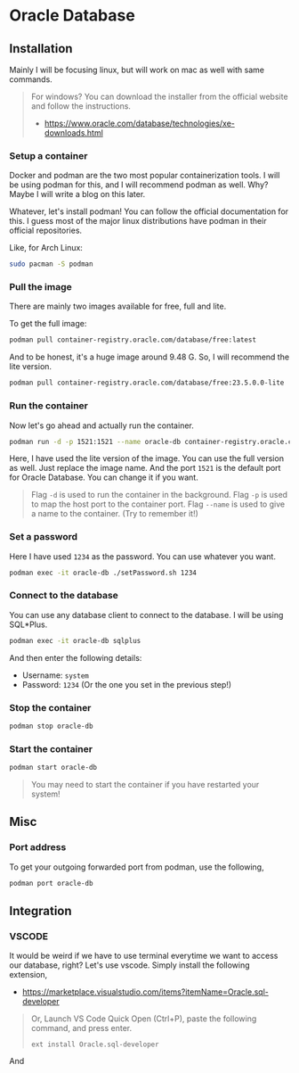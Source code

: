 # Oracle Database

## Installation

Mainly I will be focusing linux, but will work on mac as well with same commands.

> For windows? You can download the installer from the official website and follow the instructions.
>
> - <https://www.oracle.com/database/technologies/xe-downloads.html>

### Setup a container

Docker and podman are the two most popular containerization tools. I will be using podman for this, and I will recommend podman as well. Why? Maybe I will write a blog on this later.

Whatever, let's install podman! You can follow the official documentation for this. I guess most of the major linux distributions have podman in their official repositories.

Like, for Arch Linux:

```bash
sudo pacman -S podman
```

### Pull the image

There are mainly two images available for free, full and lite.

To get the full image:

```bash
podman pull container-registry.oracle.com/database/free:latest
```

And to be honest, it's a huge image around 9.48 G. So, I will recommend the lite version.

```bash
podman pull container-registry.oracle.com/database/free:23.5.0.0-lite
```

### Run the container

Now let's go ahead and actually run the container.

```bash
podman run -d -p 1521:1521 --name oracle-db container-registry.oracle.com/database/free:23.5.0.0-lite
```

Here, I have used the lite version of the image. You can use the full version as well. Just replace the image name.
And the port `1521` is the default port for Oracle Database. You can change it if you want.

> Flag `-d` is used to run the container in the background.
> Flag `-p` is used to map the host port to the container port.
> Flag `--name` is used to give a name to the container. (Try to remember it!)

### Set a password

Here I have used `1234` as the password. You can use whatever you want.

```bash
podman exec -it oracle-db ./setPassword.sh 1234
```

### Connect to the database

You can use any database client to connect to the database. I will be using SQL\*Plus.

```bash
podman exec -it oracle-db sqlplus
```

And then enter the following details:

- Username: `system`
- Password: `1234` (Or the one you set in the previous step!)

### Stop the container

```bash
podman stop oracle-db
```

### Start the container

```bash
podman start oracle-db
```

> You may need to start the container if you have restarted your system!

## Misc

### Port address

To get your outgoing forwarded port from podman, use the following,

```bash
podman port oracle-db     
```

## Integration

### VSCODE

It would be weird if we have to use terminal everytime we want to access our database, right?
Let's use vscode. Simply install the following extension,

- <https://marketplace.visualstudio.com/items?itemName=Oracle.sql-developer>

> Or, Launch VS Code Quick Open (Ctrl+P), paste the following command, and press enter.
>
> `ext install Oracle.sql-developer`

And 